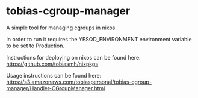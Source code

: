 tobias-cgroup-manager
=====================

A simple tool for managing cgroups in nixos.

In order to run it requires the YESOD_ENVIRONMENT environment variable to be set to Production.

Instructions for deploying on nixos can be found here: https://github.com/tobiasmh/nixpkgs

Usage instructions can be found here: https://s3.amazonaws.com/tobiaspersonal/tobias-cgroup-manager/Handler-CGroupManager.html
